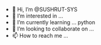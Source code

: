 - 👋 Hi, I’m @SUSHRUT-SYS
- 👀 I’m interested in ... 
- 🌱 I’m currently learning ... python
- 💞️ I’m looking to collaborate on ...
- 📫 How to reach me ...

<!---
SUSHRUT-SYS/SUSHRUT-SYS is a ✨ special ✨ repository because its `README.md` (this file) appears on your GitHub profile.
You can click the Preview link to take a look at your changes.
--->
